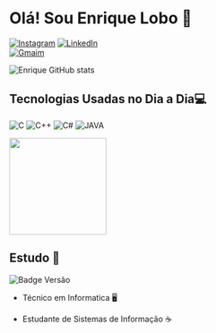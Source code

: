 # Olá! Sou Enrique Lobo 👋

[![Instagram](https://img.shields.io/badge/Instagram-E4405F?style=for-the-badge&logo=instagram&logoColor=white)](https://www.instagram.com/enriquelobo_/)
[![LinkedIn](https://img.shields.io/badge/LinkedIn-0077B5?style=for-the-badge&logo=linkedin&logoColor=white)](https://www.linkedin.com/in/enrique-rocha-2946b1267/) 	
[![Gmaim](https://img.shields.io/badge/Gmail-D14836?style=for-the-badge&logo=gmail&logoColor=white)](mailto:enriquealfenas@gmail.com)

![Enrique GitHub stats](https://github-readme-stats.vercel.app/api?username=EnrLobo&show_icons=true&theme=dracula&border-radius=5)


## Tecnologias Usadas no Dia a Dia💻

![C](https://img.shields.io/badge/C-00599C?style=for-the-badge&logo=c&logoColor=white) 
![C++](https://img.shields.io/badge/C%2B%2B-00599C?style=for-the-badge&logo=c%2B%2B&logoColor=white)
![C#](https://img.shields.io/badge/C%23-239120?style=for-the-badge&logo=c-sharp&logoColor=white)
![JAVA](https://img.shields.io/badge/Java-ED8B00?style=for-the-badge&logo=openjdk&logoColor=white)


<a href="https://github.com/EnrLobo/convoychat">
  <img height=173 align="center" src="https://github-readme-stats.vercel.app/api/top-langs?username=EnrLobo&layout=compact&langs_count=8&card_width=320&theme=dracula" />
</a>


## Estudo 📖

  ![Badge Versão](http://img.shields.io/static/v1?label=instituição&message=IF-sul-de-minas&color=GREEN&style=for-the-badge)

- Técnico em Informatica 🖥️
- Estudante de Sistemas de Informação ☕

  ##

  


